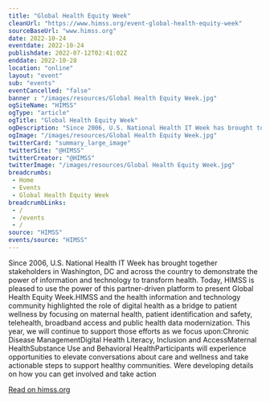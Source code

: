 ```yaml
--- 
title: "Global Health Equity Week"
cleanUrl: "https://www.himss.org/event-global-health-equity-week"
sourceBaseUrl: "www.himss.org"
date: 2022-10-24
eventdate: 2022-10-24
publishdate: 2022-07-12T02:41:02Z
enddate: 2022-10-28
location: "online"
layout: "event"
sub: "events"
eventCancelled: "false"
banner : "/images/resources/Global Health Equity Week.jpg"
ogSiteName: "HIMSS"
ogType: "article"
ogTitle: "Global Health Equity Week"
ogDescription: "Since 2006, U.S. National Health IT Week has brought together stakeholders in Washington, DC and across the country to demonstrate the power of information and technology to transform health. Today, HIMSS is pleased to use the power of this partner-driven platform to launch Global Health Equity Week, an initiative focused on displaying the potential of health information and technology to transform health and minimize health disparities."
ogImage: "/images/resources/Global Health Equity Week.jpg"
twitterCard: "summary_large_image"
twitterSite: "@HIMSS"
twitterCreator: "@HIMSS"
twitterImage: "/images/resources/Global Health Equity Week.jpg"
breadcrumbs:
 - Home
 - Events
 - Global Health Equity Week
breadcrumbLinks:
 - / 
 - /events
 - / 
source: "HIMSS"
events/source: "HIMSS"
---
```

Since 2006, U.S. National Health IT Week has brought together stakeholders in Washington, DC and across the country to demonstrate the power of information and technology to transform health. Today, HIMSS is pleased to use the power of this partner-driven platform to present Global Health Equity Week.HIMSS and the health information and technology community highlighted the role of digital health as a bridge to patient wellness by focusing on maternal health, patient identification and safety, telehealth, broadband access and public health data modernization. This year, we will continue to support those efforts as we focus upon:Chronic Disease ManagementDigital Health Literacy, Inclusion and AccessMaternal HealthSubstance Use and Behavioral HealthParticipants will experience opportunities to elevate conversations about care and wellness and take actionable steps to support healthy communities. Were developing details on how you can get involved and take action  
  
[Read on himss.org](https://www.himss.org/event-global-health-equity-week)
